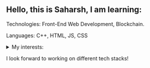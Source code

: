 ## Hello, this is Saharsh, I am learning:



Technologies: Front-End Web Development, Blockchain.


Languages: C++, HTML, JS, CSS


<details>
<summary>My interests:</summary>

| S.No. | Intrests |
|-----:|---------------|
|     1|Competitive Programming|
|     2|Web Development|
|     3|Blockchain|


</details>



I look forward to working on different tech stacks!
<!--
**SaharshNew/SaharshNew** is a ✨ _special_ ✨ repository because its `README.md` (this file) appears on your GitHub profile.

Here are some ideas to get you started:

- 🔭 I’m currently working on ...
- 🌱 I’m currently learning ...
- 👯 I’m looking to collaborate on ...
- 🤔 I’m looking for help with ...
- 💬 Ask me about ...
- 📫 How to reach me: ...
- 😄 Pronouns: ...
- ⚡ Fun fact: ...
-->
